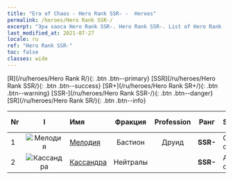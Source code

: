 ```yaml
---
title: "Era of Chaos - Hero Rank SSR- -  Heroes"
permalink: /heroes/Hero Rank SSR-/
excerpt: "Эра хаоса Hero Rank SSR-. Hero Rank SSR-. List of Hero Rank  in Era of Chaos"
last_modified_at: 2021-07-27
locale: ru
ref: "Hero Rank SSR-"
toc: false
classes: wide
---
```

 [R](/ru/heroes/Hero Rank R/){: .btn .btn--primary} [SSR](/ru/heroes/Hero Rank SSR/){: .btn .btn--success} [SR+](/ru/heroes/Hero Rank SR+/){: .btn .btn--warning} [SSR-](/ru/heroes/Hero Rank SSR-/){: .btn .btn--danger} [SR](/ru/heroes/Hero Rank SR/){: .btn .btn--info} 

  | Nr |  I |    Имя    |  Фракция  |  Profession   |  Ранг  |    Specialty     | User Rate  | 
  |:---|:--:|:-----------|:-------:|:-------------:|:------:|:-----------------|:----:|
  | 1 | ![Мелодия](/images/h/h_Melodia.jpg) | [Мелодия](/ru/heroes/Melodia/) | Бастион | Друид | **SSR-** |  Счастливая судьба | R |
  | 2 | ![Кассандра](/images/h/h_kashandela.jpg) | [Кассандра](/ru/heroes/Kassandra/) | Нейтралы |  | **SSR-** |  Армия спартанцев | R |
